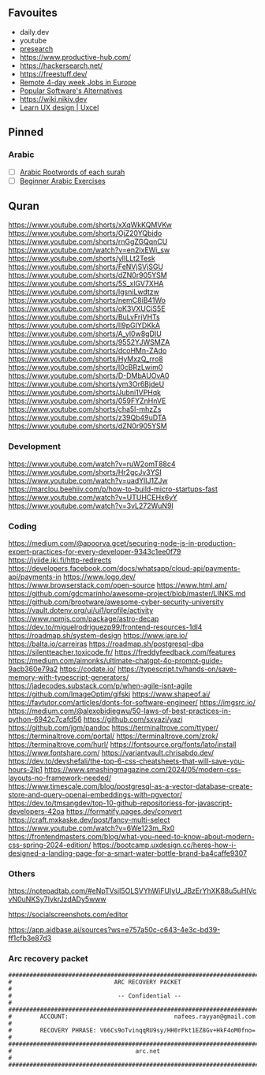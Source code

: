 ## Favouites
- daily.dev
- youtube
- [presearch](https://presearch.com/)
- https://www.productive-hub.com/
- https://hackersearch.net/
- https://freestuff.dev/
- [Remote 4-day week Jobs in Europe](https://www.arbeitnow.com/)
- [Popular Software's Alternatives](https://alternative.me/)
- https://wiki.nikiv.dev
- [Learn UX design | Uxcel](https://app.uxcel.com/courses)

## Pinned

### Arabic
- [ ] [Arabic Rootwords of each surah](https://www.rootwordsofquran.com/Home/Details/91)
- [ ] [Beginner Arabic Exercises](https://arabicforbeginners.com/)

## Quran
https://www.youtube.com/shorts/xXqWkKQMVKw
https://www.youtube.com/shorts/OjZ20YQbido
https://www.youtube.com/shorts/rnGgZGQqnCU
https://www.youtube.com/watch?v=en2IxEWi_sw
https://www.youtube.com/shorts/ylILLt2Tesk
https://www.youtube.com/shorts/FeNVjSVjSGU
https://www.youtube.com/shorts/dZN0r905YSM
https://www.youtube.com/shorts/5S_xlGV7XHA
https://www.youtube.com/shorts/IgsniLwdtzw
https://www.youtube.com/shorts/nemC8iB41Wo
https://www.youtube.com/shorts/oK3VXUCiS5E
https://www.youtube.com/shorts/BuLvFrjVHTs
https://www.youtube.com/shorts/Il9pGIYDKkA
https://www.youtube.com/shorts/A_yl0w8gDIU
https://www.youtube.com/shorts/9552YJWSMZA
https://www.youtube.com/shorts/dcoHMn-ZAdo
https://www.youtube.com/shorts/HyMxzQ_rro8
https://www.youtube.com/shorts/I0cBRzLwim0
https://www.youtube.com/shorts/D-DMbAUOvA0
https://www.youtube.com/shorts/ym3Or6BjdeU
https://www.youtube.com/shorts/Jubni1VPHqk
https://www.youtube.com/shorts/059FYZnHnVE
https://www.youtube.com/shorts/cha5I-mhzZs
https://www.youtube.com/shorts/z39Qb49uDTA
https://www.youtube.com/shorts/dZN0r905YSM

### Development
https://www.youtube.com/watch?v=ruW2omT88c4
https://www.youtube.com/shorts/Hr2gcJv3YSI
https://www.youtube.com/watch?v=uadYlIJ1ZJw
https://marclou.beehiiv.com/p/how-to-build-micro-startups-fast
https://www.youtube.com/watch?v=UTUHCEHx6yY
https://www.youtube.com/watch?v=3vL272WuN9I


### Coding

https://medium.com/@apoorva.gcet/securing-node-js-in-production-expert-practices-for-every-developer-9343c1ee0f79
https://jviide.iki.fi/http-redirects
https://developers.facebook.com/docs/whatsapp/cloud-api/payments-api/payments-in
https://www.logo.dev/
https://www.browserstack.com/open-source
https://www.html.am/
https://github.com/gdcmarinho/awesome-project/blob/master/LINKS.md
https://github.com/brootware/awesome-cyber-security-university
https://vault.dotenv.org/ui/ui1/profile/activity
https://www.npmjs.com/package/astro-decap
https://dev.to/miguelrodriguezp99/frontend-resources-1dl4
https://roadmap.sh/system-design
https://www.jare.io/
https://balta.io/carreiras
https://roadmap.sh/postgresql-dba
https://silentteacher.toxicode.fr/
https://freddyfeedback.com/features
https://medium.com/aimonks/ultimate-chatgpt-4o-prompt-guide-9acb360e79a2
https://codate.io/
https://typescript.tv/hands-on/save-memory-with-typescript-generators/
https://jadecodes.substack.com/p/when-agile-isnt-agile
https://github.com/ImageOptim/gifski
https://www.shapeof.ai/
https://favtutor.com/articles/donts-for-software-engineer/
https://imgsrc.io/
https://medium.com/@alexobidiegwu/50-laws-of-best-practices-in-python-6942c7cafd56
https://github.com/sxyazi/yazi
https://github.com/jgm/pandoc
https://terminaltrove.com/ttyper/
https://terminaltrove.com/portal/
https://terminaltrove.com/zrok/
https://terminaltrove.com/hurl/
https://fontsource.org/fonts/lato/install
https://www.fontshare.com/
https://variantvault.chrisabdo.dev/
https://dev.to/devshefali/the-top-6-css-cheatsheets-that-will-save-you-hours-2lp1
https://www.smashingmagazine.com/2024/05/modern-css-layouts-no-framework-needed/
https://www.timescale.com/blog/postgresql-as-a-vector-database-create-store-and-query-openai-embeddings-with-pgvector/
https://dev.to/tmsangdev/top-10-github-repositoriess-for-javascript-developers-42oa
https://formatify.pages.dev/convert
https://craft.mxkaske.dev/post/fancy-multi-select
https://www.youtube.com/watch?v=6We123m_Rx0
https://frontendmasters.com/blog/what-you-need-to-know-about-modern-css-spring-2024-edition/
https://bootcamp.uxdesign.cc/heres-how-i-designed-a-landing-page-for-a-smart-water-bottle-brand-ba4caffe9307


### Others
https://notepadtab.com/#eNpTVsjI5OLSVYhWiFUIyU_JBzErYhXK88u5uHIVcvN0uNKSy7IykrJzdADy5www

https://socialscreenshots.com/editor

https://app.aidbase.ai/sources?ws=e757a50c-c643-4e3c-bd39-ff1cfb3e87d3

### Arc recovery packet
```
################################################################################
#                             ARC RECOVERY PACKET                              #
#                              -- Confidential --                              #
################################################################################
#        ACCOUNT:                              nafees.rayyan@gmail.com         #
#        RECOVERY PHRASE: V66Cs9oTvinqqRU9sy/HH0rPkt1EZ8Gv+HkF4oM0fno=         #
################################################################################
#                                   arc.net                                    #
################################################################################
```
